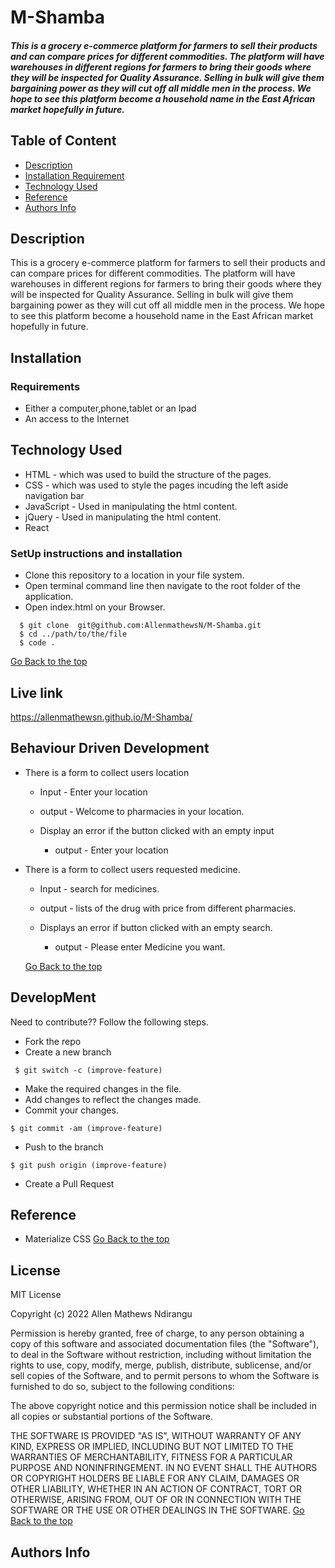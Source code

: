 # M-Shamba
 ##### This is a grocery e-commerce platform for farmers to sell their products and can compare prices for different commodities. The platform will have warehouses in different regions for farmers to bring their goods where they will be inspected for Quality Assurance. Selling in bulk will give them bargaining power as they will cut off all middle men in the process. We hope to see this platform become a household name in the East African market hopefully in future.
 ## Table of Content
 + [Description](#description)
 + [Installation Requirement](#Installation)
 + [Technology Used](#technology-used)
 + [Reference](#reference)
 + [Authors Info](#author-Info)
 ## Description
 <p>This is a grocery e-commerce platform for farmers to sell their products and can compare prices for different commodities. The platform will have warehouses in different regions for farmers to bring their goods where they will be inspected for Quality Assurance. Selling in bulk will give them bargaining power as they will cut off all middle men in the process. We hope to see this platform become a household name in the East African market hopefully in future.</p>
 
 ## Installation
 ### Requirements
 * Either a computer,phone,tablet or an Ipad
 * An access to the Internet
 ## Technology Used
 * HTML - which was used to build the structure of the pages.
 * CSS - which was used to style the pages incuding the left aside navigation bar
 * JavaScript - Used in manipulating the html content.
  * jQuery - Used in manipulating the html content.
  * React
 ### SetUp instructions and installation
 * Clone this repository to a location in your file system.
 * Open terminal command line then navigate to the root folder of the application. 
 * Open index.html on your Browser.
  ```
    $ git clone  git@github.com:AllenmathewsN/M-Shamba.git
    $ cd ../path/to/the/file
    $ code .
   ```
   [Go Back to the top](#M-Shamba)
   
 ## Live link
 https://allenmathewsn.github.io/M-Shamba/
   
 ## Behaviour Driven Development
 * There is a form to collect users location
   * Input - Enter your location
   * output - Welcome to pharmacies in your location.

   * Display an error if the button clicked with an empty input
     * output - Enter your location

 * There is a form to collect users requested medicine.
   * Input - search for medicines.
   * output - lists of the drug with price from different pharmacies.

   * Displays an error if button clicked with an empty search.
     * output - Please enter Medicine you want.
     
 

   [Go Back to the top](#M-Shamba)
 ## DevelopMent
 <p> Need to contribute?? Follow the following steps.</p>

 * Fork the repo
 * Create a new branch 
 ```
  $ git switch -c (improve-feature)
  ```
 * Make the required changes in the file.
 * Add changes to reflect the changes made.
 * Commit your changes.
  ```
  $ git commit -am (improve-feature)
  ```
 * Push to the branch
  ```
  $ git push origin (improve-feature)
   ```
 * Create a Pull Request

 

 ## Reference
 * Materialize CSS
 [Go Back to the top](#M-Shamba)

  ## License 
 MIT License

Copyright (c) 2022 Allen Mathews Ndirangu

Permission is hereby granted, free of charge, to any person obtaining a copy
of this software and associated documentation files (the "Software"), to deal
in the Software without restriction, including without limitation the rights
to use, copy, modify, merge, publish, distribute, sublicense, and/or sell
copies of the Software, and to permit persons to whom the Software is
furnished to do so, subject to the following conditions:

The above copyright notice and this permission notice shall be included in all
copies or substantial portions of the Software.

THE SOFTWARE IS PROVIDED "AS IS", WITHOUT WARRANTY OF ANY KIND, EXPRESS OR
IMPLIED, INCLUDING BUT NOT LIMITED TO THE WARRANTIES OF MERCHANTABILITY,
FITNESS FOR A PARTICULAR PURPOSE AND NONINFRINGEMENT. IN NO EVENT SHALL THE
AUTHORS OR COPYRIGHT HOLDERS BE LIABLE FOR ANY CLAIM, DAMAGES OR OTHER
LIABILITY, WHETHER IN AN ACTION OF CONTRACT, TORT OR OTHERWISE, ARISING FROM,
OUT OF OR IN CONNECTION WITH THE SOFTWARE OR THE USE OR OTHER DEALINGS IN THE
SOFTWARE.
[Go Back to the top](#M-Shamba)
 ## Authors Info